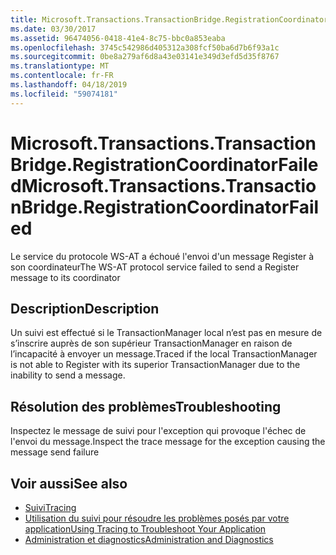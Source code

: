 ```yaml
---
title: Microsoft.Transactions.TransactionBridge.RegistrationCoordinatorFailed
ms.date: 03/30/2017
ms.assetid: 96474056-0418-41e4-8c75-bbc0a853eaba
ms.openlocfilehash: 3745c542986d405312a308fcf50ba6d7b6f93a1c
ms.sourcegitcommit: 0be8a279af6d8a43e03141e349d3efd5d35f8767
ms.translationtype: MT
ms.contentlocale: fr-FR
ms.lasthandoff: 04/18/2019
ms.locfileid: "59074181"
---
```

# <a name="microsofttransactionstransactionbridgeregistrationcoordinatorfailed"></a><span data-ttu-id="28f0f-102">Microsoft.Transactions.TransactionBridge.RegistrationCoordinatorFailed</span><span class="sxs-lookup"><span data-stu-id="28f0f-102">Microsoft.Transactions.TransactionBridge.RegistrationCoordinatorFailed</span></span>
<span data-ttu-id="28f0f-103">Le service du protocole WS-AT a échoué l'envoi d'un message Register à son coordinateur</span><span class="sxs-lookup"><span data-stu-id="28f0f-103">The WS-AT protocol service failed to send a Register message to its coordinator</span></span>  
  
## <a name="description"></a><span data-ttu-id="28f0f-104">Description</span><span class="sxs-lookup"><span data-stu-id="28f0f-104">Description</span></span>  
 <span data-ttu-id="28f0f-105">Un suivi est effectué si le TransactionManager local n’est pas en mesure de s’inscrire auprès de son supérieur TransactionManager en raison de l’incapacité à envoyer un message.</span><span class="sxs-lookup"><span data-stu-id="28f0f-105">Traced if the local TransactionManager is not able to Register with its superior TransactionManager due to the inability to send a message.</span></span>  
  
## <a name="troubleshooting"></a><span data-ttu-id="28f0f-106">Résolution des problèmes</span><span class="sxs-lookup"><span data-stu-id="28f0f-106">Troubleshooting</span></span>  
 <span data-ttu-id="28f0f-107">Inspectez le message de suivi pour l'exception qui provoque l'échec de l'envoi du message.</span><span class="sxs-lookup"><span data-stu-id="28f0f-107">Inspect the trace message for the exception causing the message send failure</span></span>  
  
## <a name="see-also"></a><span data-ttu-id="28f0f-108">Voir aussi</span><span class="sxs-lookup"><span data-stu-id="28f0f-108">See also</span></span>

- [<span data-ttu-id="28f0f-109">Suivi</span><span class="sxs-lookup"><span data-stu-id="28f0f-109">Tracing</span></span>](../../../../../docs/framework/wcf/diagnostics/tracing/index.md)
- [<span data-ttu-id="28f0f-110">Utilisation du suivi pour résoudre les problèmes posés par votre application</span><span class="sxs-lookup"><span data-stu-id="28f0f-110">Using Tracing to Troubleshoot Your Application</span></span>](../../../../../docs/framework/wcf/diagnostics/tracing/using-tracing-to-troubleshoot-your-application.md)
- [<span data-ttu-id="28f0f-111">Administration et diagnostics</span><span class="sxs-lookup"><span data-stu-id="28f0f-111">Administration and Diagnostics</span></span>](../../../../../docs/framework/wcf/diagnostics/index.md)
